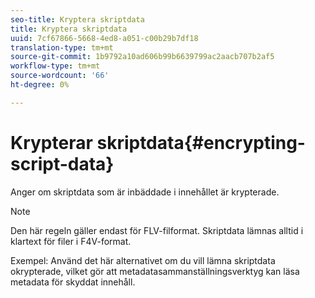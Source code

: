 ```yaml
---
seo-title: Kryptera skriptdata
title: Kryptera skriptdata
uuid: 7cf67866-5668-4ed8-a051-c00b29b7df18
translation-type: tm+mt
source-git-commit: 1b9792a10ad606b99b6639799ac2aacb707b2af5
workflow-type: tm+mt
source-wordcount: '66'
ht-degree: 0%

---
```



# Krypterar skriptdata{#encrypting-script-data}

Anger om skriptdata som är inbäddade i innehållet är krypterade.

>[!NOTE]
>
>Den här regeln gäller endast för FLV-filformat. Skriptdata lämnas alltid i klartext för filer i F4V-format.

Exempel: Använd det här alternativet om du vill lämna skriptdata okrypterade, vilket gör att metadatasammanställningsverktyg kan läsa metadata för skyddat innehåll.
